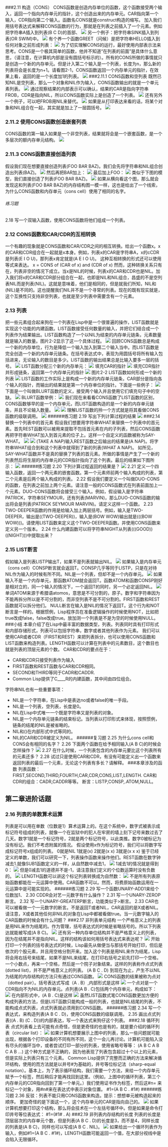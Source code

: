 ###2.11 构造（CONS）
CONS函数是创造内存单位的函数，这个函数接受两个输入，返回一个指向内存单元的指针，这个创造出来的内存单元。CAR指向第一个输入，CDR指向第二个输入。函数名CONS就是construct构造的缩写。
加入我们用括号表达式来解释CONS函数的行为，那就是在列表之前插入了一个元素。例如把字符串A插入到列表(B C D)的首部、
![](http://ww1.sinaimg.cn/mw690/8d6a2535jw1ekzhpxjgarj209c02t0sk.jpg)
另一个例子：把字符串SINK插入到列表(OR SWIM)中。
![](http://ww2.sinaimg.cn/mw690/8d6a2535jw1ekzhsjsn4mj20bj035745.jpg)
有个养一个函数GREET（问候）是把字符串HELLO插入到任何对象之前形成列表：
![](http://ww2.sinaimg.cn/mw690/8d6a2535jw1ekzhuyqmklj20k50cxq3d.jpg)
为了切实理解CONS的运行，最好使用内部表示法来思考。CONS是一个极其简单的函数，他并不知道“在列表的前面”是具体什么意思，（请注意，在计算机内部是没有圆括号标示的）。所有的CONS所做的事情就只是创造一个新的内存单元。但是计入第二个输入是一个列表，长度为n，那么新的列表将会是长度为n+1。请看图2-1，CONS函数返回一个内存单元的指针，在效果上看，返回的是一个长度加1的列表。
![](http://ww1.sinaimg.cn/mw690/8d6a2535jw1el2c06q2qej20k20mcjse.jpg)
###2.11.1 CONS函数和空列表
既然已知NIL是空列表，那么一个对象和NIL作为输入，CONS函数输出的就是一个单元素列表。
![](http://ww2.sinaimg.cn/mw690/8d6a2535jw1el2c3zbvqpj209102y3yc.jpg)
通过观察结果的内部表示可以确认，结果的CAR是指向字符串FROB，CDR是指向NIL，所以CONS函数实际上是创造了一个列表。
![](http://ww2.sinaimg.cn/mw690/8d6a2535jw1el2c7gt3ojj205202qt8i.jpg)
还有另外一个例子，可以吧FROB用NIL来替代。
![](http://ww2.sinaimg.cn/mw690/8d6a2535jw1el2c9whk6zj2082033jr7.jpg)
如果是从打印表达来看的话，将某个对象和NIL组合在一起，其实就是加上了一层圆括号。
![](http://ww4.sinaimg.cn/mw690/8d6a2535jw1el2cbwgvtrj20cx03e3ye.jpg)
### 2.11.2 使用CONS函数创造嵌套列表
CONS函数的第一输入如果是一个非空列表，结果就将会是一个嵌套函数，是一个多层次的额内存单元结构。
![](http://ww3.sinaimg.cn/mw690/8d6a2535jw1el2cg62d9ej20dr06bq30.jpg)
### 2.11.3 CONS函数直接创造列表
假设我们现在想要直接创造列表(FOO BAR BAZ)。我们会先将字符串和NIL组合创造出列表(BAZ)。
![](http://ww3.sinaimg.cn/mw690/8d6a2535jw1el2cl2seooj207l02xt8j.jpg)
然后再把BAR加上：
![](http://ww4.sinaimg.cn/mw690/8d6a2535jw1el2cldc74gj20900383yd.jpg)
最后加上FOO：
![](http://ww1.sinaimg.cn/mw690/8d6a2535jw1el2cldpeeuj20bp038glh.jpg)
类似于下图的模型，我们直接创造了列表(FOO BAR BAZ)。
![](http://ww4.sinaimg.cn/mw690/8d6a2535jw1el2cpf8o45j20es07nglm.jpg)
如果从横向看这个图，那么就会发现这和列表(FOO BAR BAZ)的内存结构图一模一样，这也是给出了一个线索，为什么CONS函数和内存单元（cons cell）使用了相同的名字。
###### 练习题
2.18 写一个双输入函数，使用CONS函数将他们组成一个列表。
 ### 2.12 CONS函数和CAR/CDR的互相转换
一个有趣的现象就是CONS函数和CAR/CDR之间的相互转换。给出一个函数x。x的CAR和CDR组合在一起就是x本身。例如，列表x的CAR是字符串A，x的cCDR是列表(E I O U)，那列表x肯定就是(A E I O U)。
这种互相转换的形式还可以使用等式来表达。
x = CONS of (CAR of x) and (CDR of x)
然而，这种转换关系只有在，列表非空的情况下成立。当x是NIL的时候，列表x的CAR和CDR也是NIL。加入我们将x的CAR和CDR部分组合在一起，也即是NIL和NIL组合，昌盛的不是空列表NIL而是列表(NIL)。这就是意味着，他们是相同的，但是就我们所知，NIL和(NIL)是不同的。这也提醒我们NIL并不是一个寻常的列表。现在的既有现实就是，这个互换性只支持非空列表，也就是至少列表中需要含有一个元素。
### 2.13 列表
把一些元素组合起来狗在一个列表在Lisp中是一个很普遍的操作，LIST函数就是实现这个功能的内建函数。LIST函数接受任何数量的输入，并把它们结合成一个列表作为结果输出。LIST函数构造了一个以NIL为结束的内存单元链条，元素数量就是输入的数量。图片2-2显示了这一个具体过程。
![](http://ww4.sinaimg.cn/mw690/8d6a2535jw1el2erapd50j20ab035dfp.jpg)
回顾CONS函数总是构成一个新的内存单位，行为是降低一个输入加入到第二个输入当中。而LIST函数是完全创造一个新的内存单元链条。在括号表达式中，表现为用圆括号将所有输入包括进来，无论输入的数目是多少。LIST函数的输出结果总是比输入要多一层的括号。
![](http://ww2.sinaimg.cn/mw690/8d6a2535jw1el2evj9rnvj207n035q2r.jpg)
LIST函数分配三个新的内存单元：
![](http://ww3.sinaimg.cn/mw690/8d6a2535jw1el2fgjczw1j20af034jr7.jpg)
填充CAR的指针
![](http://ww2.sinaimg.cn/mw690/8d6a2535jw1el2fgxdxjoj20ag031jr8.jpg)
填充CDR指针并形成链条，返回第一个内存单元的指针
![](http://ww2.sinaimg.cn/mw690/8d6a2535jw1el2fgxojbfj20f1047mx3.jpg)
图片2-2 LIST函数如何形成一个新的列表
![](http://ww1.sinaimg.cn/mw690/8d6a2535jw1el2fm1k975j209002umwz.jpg)
LIST函数的工作实际上是构成一个新的内存单元链条，CAR部分是指向各个输入的指针，而输出的结果就是第一个内存单位的指针。下面是一些例子：
![](http://ww3.sinaimg.cn/mw690/8d6a2535jw1el2freul0uj208v0fwdg1.jpg)
下面是一个叫做BLURT函数的定义，接受两个输入并且使用它们填充句子中的空缺。
![](http://ww4.sinaimg.cn/mw690/8d6a2535jw1el2fu2fda6j20ah06edft.jpg)
BLURT函数举例：
![](http://ww1.sinaimg.cn/mw690/8d6a2535jw1el2fvb2l0oj20b203bjr9.jpg)
我们现在来看看CONS函数了LIST函数的区别，CONS函数够早的是一个内存单元，而LIST函数构造的是一个新的内存单元链条，并且不论输入数量。
![](http://ww4.sinaimg.cn/mw690/8d6a2535jw1el2fy3nnpxj20fa09pmxa.jpg)
![](http://ww3.sinaimg.cn/mw690/8d6a2535jw1el2fy4227gj20f2031jra.jpg)
理解LIST函数的拎一个方式就是将其看做CONS函数的级联调用。
![](http://ww1.sinaimg.cn/mw690/8d6a2535jw1el2g5xuv7qj20kg0cx74q.jpg)
######练习题
2.19 写出下列计算过程的结果
![](http://ww2.sinaimg.cn/mw690/8d6a2535jw1el2g734n1wj20ag0g00sy.jpg)
###2.14 替换一个列表中的首元素
假设我们想要用字符串WHAT来替换一个列表中的首元素。首先REST函数可以被用来提取不包括首元素在内的子列表，然后CONS函数再把字符串WHAT加入到首元素的位子上。这样一个自定义的函数被称为SAY-WHAT。
![](http://ww2.sinaimg.cn/mw690/8d6a2535jw1el2gf2g7flj20ck07tq30.jpg)
![](http://ww2.sinaimg.cn/mw690/8d6a2535jw1el2gg5yox0j20dq0373ye.jpg)
(TAKE A NAP)输入REST函数之后输出的结果是(A NAP)。将字符串WHAT组合到和这个列表中就得到了新的列表(WHAT A NAP)。
如所见，SAY-WHAT函数并不是真的替换了列表的首元素。所做的事情是产生了一个新的列表然后将生层的内存单元的CDR指针指向了这个列表。最后的结果如下图所示：
![](http://ww2.sinaimg.cn/mw690/8d6a2535jw1el2gl59mjyj20fg06rt8q.jpg)
######练习题
2.20 下列计算过程返回的结果是？
![](http://ww4.sinaimg.cn/mw690/8d6a2535jw1el2gmlexcrj20cy0jft92.jpg)
2.21 定义一个四输入函数，返回一个两元素的嵌套函数。第一个元素师前两个输入构成的列表，第二个元素是后两个输入构成的列表。
2.22 假设我们要定义一个叫做DUO-CONS 的函数，在列表之前加上两个元素。请注意一般的CONS函数式在列表前面加上一个元素。DUO-CONS函数将会接受三个输入。例如，假设输入是字符串PATRICK，字符串SEYMOUR，还有列表(MARVIN)，那么DUO-CONS函数的输出将会是列表(PATRICK SEYMOUR MARVIN)。请定义这样一个函数。
2.23 TWO-DEEPER函数的作用是给输入加上两层括号。例如，输入是TWO-DEEPER，输出是((TWO-DEEPER))，输入是(BOW WOW)输出就是(((BOW WOW)))。请使用LIST函数来定义这个TWO-DEEPER函数。并使用CONS函数来定义另一个版本。
2.24 什么内建函数可以将字符串NIGHT从列表(((GOOD)) ((NIGHT)))中提取出来？
### 2.15 LIST断言
假如输入是列表LISTP输出T，如果不是列表就输出NIL。
![](http://ww2.sinaimg.cn/mw690/8d6a2535jw1el2h6f2811j20ko0913yl.jpg)
如果输入是内存单元（cons cell）CONSP断言就会返回T。CONSP几乎等同于LISTP，只是在对待NIL作为输入的时候有所不同。NIL是一个列表，但却不是一个内存单元。
![](http://ww1.sinaimg.cn/mw690/8d6a2535jw1el2ha3rcd5j20be09tdfu.jpg)
如果输入不是一个内存单元，那函数ATOM就会返回T。函数ATOM和函数CONSP刚好是相对立的，同一个输入的情况下，一个返回T的同时，另一个必定返回NIL。
![](http://ww1.sinaimg.cn/mw690/8d6a2535jw1el2hee93iij20ho0e80sy.jpg)
单词ATOM来源于希腊语atomos，意思是不可分割的，原子。数字和字符串因为不能再拆分所以是不可分割的，而非空列表不是不可分割的。FIRST函数和REST函数就可以拆分他们。
NULL断言在输入是NIL的情况下返回T。这个行为和NOT断言是一样的。根据惯例，Lisp程序员在准备逻辑操作的时候使用NOT，比如把true改成false，false改成true。放加测一个列表是不是为空的时候使用NULL。
###小结
本章介绍了在Lisp中最丰富的数据类型，列表。列表同时具有打印形式和内部存储形式，列表可以包括字符串，数字或者其他列表作为元素。
我们可以使用CAR或者CDR（FIRST和REST）来把列表拆分，也可以使用CONS函数和LIST函数来构造列表。LENGTH函数可以计算在列表中的元素数目，这个数目也就是列表的顶层元素的个数。
CAR和CDR的要点在于：
- CAR和CDR只接受列表作为输入
- FIRST函数和REST函数与CAR和CDR相同。
- SECOND和THIRD等同于CADR和CADDR.
- Common Lisp提供了C____R的内建函数，其中间由四位组合。

字符串NIL也有一些重要事项：
- NIL是一个字符串，在Lisp中是表达no或者false的唯一手段。
- NIL是一个列表，空列表，长度是0。
- NIL在Lisp中式唯一一个既是字符串又是列表的对象。
- NIL是一个内存单元链条的结束标记。当列表以打印形式来体现，按照惯例，链条的结尾的NIL是被省略的。
- NIL和()在内部形式中式等同的。
- NIL的CAR和CDR被定义为NIL。
######复习题
2.25 为什么cons cell和CONS会有相同的名字？
2.26 下面两个函数在给予相同输入(A B C)的时候会怎样操作？
![](http://ww1.sinaimg.cn/mw690/8d6a2535jw1el2hyfq98zj20jh0ftdgb.jpg)
2.27 在什么时候，一个列表包含的内存单元要比这个列表所有的元素还多？
2.28 试过只是使用CAR和CDR，有没有可能定义出一个函数来返回列表的最后一个元素，无论这个列表有多长？请解释。
###本章涉及的函数
列表函数：FIRST,SECOND,THIRD,FOURTH,CAR,CDR,CONS,LIST,LENGTH.
CAR和CDR的组合：CADR,CADDR等等。
断言：LISTP,CONSP,.ATOM,NULL。
## 第二章进阶话题
### 2.16 列表的单数算术运算
列表是可以用在单数（位数是1）算术运算上的。在这个系统中，数字式被表示成标记符号组成的列表，就像一个在监狱中的犯人在牢房的墙上刻下记号来数过去了几天。数字1就是一个标记符号，2就是两个标记符号，以此类推。数字0被标记为没有标记。我们不考虑附属的情况。
假设使用x作为标记符号，我们可以将数字写成标记符号x组成的列表。
0就是NIL
1就是(x)
2就是(x x)
3就是(x x x)
鉴于已经定义的单数，我们可以研究一下，列表操作函数来操作他们。REST函数在数字钟减去1.就像SUB1函数定义的一样，从自然数中减去1，
![](http://ww2.sinaimg.cn/mw690/8d6a2535jw1el2j0aeclaj20ak03w744.jpg)
1减去1的情况就是得到0：
![](http://ww2.sinaimg.cn/mw690/8d6a2535jw1el2j1diq3sj20a4045dfo.jpg)
但是0减去1的道德并不是-1，请注意我们定义的个位数运算时没有负数的。
![](http://ww3.sinaimg.cn/mw690/8d6a2535jw1el2j34xuoij209503p744.jpg)
LENGTH函数可以讲这个标记列表转换成为自然数：
![](http://ww2.sinaimg.cn/mw690/8d6a2535jw1el2j4pdj9rj20c203x0sl.jpg)
不是所有列表原始函数都能在一元运算中使用。CAR函数不可以。然而，将费原始函数运用在一元运算中是可能实现的。
######练习题
2.29 写一个函数UNARY-ADD1来给个位数加1、
2.30 CDDR会对艺一元数字有什么操作？
2.31 写一个UNARY-ZEROP断言。
2.32 写一个UNARY-GREATERP断言，功能类似于>断言。
2.33 CAR也可以被看做一个一元数字的断言。不是返回T或者NIL，CAR返回的是X或者NIL。请注意，X或者其他任何非NIL的对象在Lisp中都被看做true。当一元数字输入的CAR函数的时候会有什么问题？
###2.17 非列表单元结构
一个严格意义上的列表是用NIL来作为结尾的。作为管理，括号表达式的时候是省略括号的。所以下列表达就能被写成(A B C)。
![](http://ww4.sinaimg.cn/mw690/8d6a2535jw1el2jermdx1j20f103bgli.jpg)
还有另一种内存单位结构并不是严格意义上的列表，因为在结尾并不是指向NIL。这样的结构该如何用括号表达式来表达呢？
![](http://ww4.sinaimg.cn/mw690/8d6a2535jw1el2jh1jktuj20es03m747.jpg)
开始打印一个列表的括号表达式的时候，Lisp最先从做便当与那括号开始打印，但后是依次的个股元素，并且用空格分割开来。加入这个列表是用NIL来作为结尾，Lisp将会用右括号来结尾，如果不是NIL来结尾，在打印右括号之前先打印一个空格，一个小数点，再来一个空格，然后是一个院子对象结束。这样的列表称作点式列表(dotted list)，并不是严格意义上的列表。
(A B C . D)
到现在为止，产生不以NIL为结尾的内存结构的方法只有通过CONS函数。
![](http://ww1.sinaimg.cn/mw690/8d6a2535jw1el2jn6ii4ej209g03sjr8.jpg)
CONS函数的结果被称为点对（dotted pair）。括号表达式写成（A . B）,内部形式是这样
![](http://ww3.sinaimg.cn/mw690/8d6a2535jw1el2kag9qc9j204v03bmwy.jpg)
一个点对是一个CDR指向不为NIL的内存单元。点列表(A B . C)包括两个内存单元，构成如下：
![](http://ww4.sinaimg.cn/mw690/8d6a2535jw1el2kteft1tj20eq06odft.jpg)
在内部形式中，(A B . C)是这样
![](http://ww3.sinaimg.cn/mw690/8d6a2535jw1el2kuykjc8j209x03hjr8.jpg)
虽然LIST函数式笔CONS函数更加方便的构成列表的方法，但是LIST函数只能构成一般的列表，也就是NIL结尾的列表，不能构成点式列表，点式列表就必须用到CONS函数。
######练习题
2.34 写一个表达式，来构造列表(A B C . D)，使用CONS函数的级联调用。
2.35 画出点式列表((A . B) (C . D))的内部表达，写一个表达式来狗仔这个列表。
###2.18 循环列表
点式列表看上去可能有点奇怪，但是更奇怪的也是有的，就是要介绍的循环列表（circular list）：
![](http://ww3.sinaimg.cn/mw690/8d6a2535jw1el2l4svodwj20ex04naa0.jpg)
如果计算机想要展示上图中的列表，那么一些问题就可能出现，根据各个打印设备的不同有所不同，这个一会儿再讨论。计算机可能陷入没有尽头的循环当中，或者尝试打印一部分的列表，使用省略号等等：
      (A B C A B C A B ...)
这个种方式是不正确的，因为他表现了列表包含超过十个以上的元素， 但是实际上列表只有三个元素。
Common Lisp提供了完整而正确的方法来解决循环结构，使用的而方法就是以井号#为基础的，井号等位标记法（sharp-equal notation）。基本上，为了表示循环结构，我们需要一个方法，来给一个内存单元赋予一个标签，然后稍后才能再找回到这里。（例如，上图中的循环列表，第三个内存单元的CDR指向回到了第一个单元。）我们使用证书作为标签，然后这#n= 来标记一个对象，用#n#来在表达式中表示对象位置。
       #1=(A B C . #1#)
######练习题
2.36 反驳：列表不能只用CONS函数来构造。提示：想想单元被构造起来的顺序。
更加奇怪的是下面这一个，这个内存单元的CAR是指向自己的。
![](http://ww4.sinaimg.cn/mw690/8d6a2535jw1el2mahngozj207i03yglf.jpg)
如果计算机想要打印这个结构，那么将会技术在一个左括号循环中。但是如果是命令打印井号等位表达式：
      #1=(#1# . A)
###2.19 非列表内存结构的长度
列表的长度是顶层层次的内存单元个数，但是列表(A B C . D)的长度是3，而不是4，同样长度的列表是(A B C)，同样也可以写成(A B C . NIL)。
![](http://ww4.sinaimg.cn/mw690/8d6a2535jw1el2mfe0c8dj20bl03vglg.jpg)
如果给出一个循环列表作为输入，例如#1=(A B C . #1#)，LENGTH函数可能返回一个值，在大部分视线中是会陷入无限循环。

